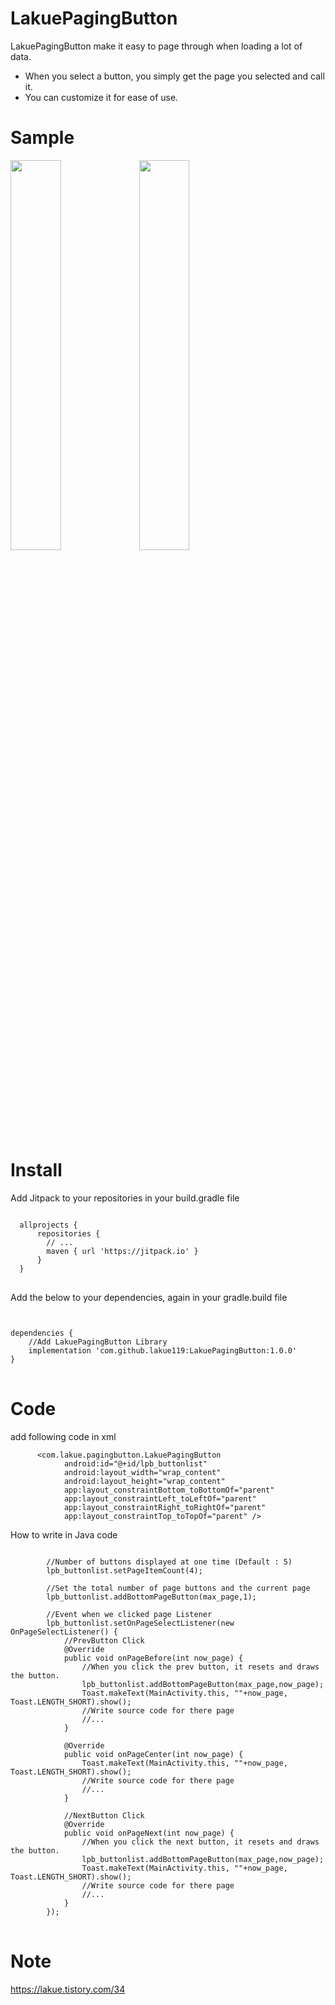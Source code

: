 # LakuePagingButton
LakuePagingButton make it easy to page through when loading a lot of data.
* When you select a button, you simply get the page you selected and call it.
* You can customize it for ease of use.

# Sample

<div>
<img width="40%" src="https://user-images.githubusercontent.com/31702431/75774172-b7e3f600-5d92-11ea-99a0-6787dbecf0bc.gif">
<img width="40%" src="https://user-images.githubusercontent.com/31702431/75774183-badee680-5d92-11ea-83c0-3488209486ba.gif">
</div>

# Install
Add Jitpack to your repositories in your build.gradle file
<pre>
<code>
  allprojects {
      repositories {
        // ...
        maven { url 'https://jitpack.io' }
      }
  }
</code>
</pre>

Add the below to your dependencies, again in your gradle.build file

<pre>
<code>

dependencies {
    //Add LakuePagingButton Library
    implementation 'com.github.lakue119:LakuePagingButton:1.0.0'
}
</code>
</pre>

# Code
add following code in xml

```
      <com.lakue.pagingbutton.LakuePagingButton
            android:id="@+id/lpb_buttonlist"
            android:layout_width="wrap_content"
            android:layout_height="wrap_content"
            app:layout_constraintBottom_toBottomOf="parent"
            app:layout_constraintLeft_toLeftOf="parent"
            app:layout_constraintRight_toRightOf="parent"
            app:layout_constraintTop_toTopOf="parent" />
```

How to write in Java code

<pre>
<code>
        //Number of buttons displayed at one time (Default : 5)
        lpb_buttonlist.setPageItemCount(4);
       
        //Set the total number of page buttons and the current page
        lpb_buttonlist.addBottomPageButton(max_page,1);

        //Event when we clicked page Listener
        lpb_buttonlist.setOnPageSelectListener(new OnPageSelectListener() {
            //PrevButton Click
            @Override
            public void onPageBefore(int now_page) {
                //When you click the prev button, it resets and draws the button.
                lpb_buttonlist.addBottomPageButton(max_page,now_page);
                Toast.makeText(MainActivity.this, ""+now_page, Toast.LENGTH_SHORT).show();
                //Write source code for there page
                //...
            }

            @Override
            public void onPageCenter(int now_page) {
                Toast.makeText(MainActivity.this, ""+now_page, Toast.LENGTH_SHORT).show();
                //Write source code for there page
                //...
            }

            //NextButton Click
            @Override
            public void onPageNext(int now_page) {
                //When you click the next button, it resets and draws the button.
                lpb_buttonlist.addBottomPageButton(max_page,now_page);
                Toast.makeText(MainActivity.this, ""+now_page, Toast.LENGTH_SHORT).show();
                //Write source code for there page
                //...
            }
        });
</code>
</pre>

# Note

https://lakue.tistory.com/34
